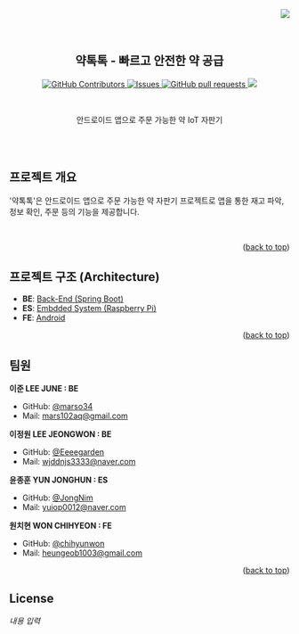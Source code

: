 <div align="right">
  <a href="https://hits.seeyoufarm.com"><img src="https://hits.seeyoufarm.com/api/count/incr/badge.svg?url=https%3A%2F%2Fgithub.com%2Fmarso34%2Fytt-medicine-vending-machine%2Fhit-counter&count_bg=%2379C83D&title_bg=%23555555&icon=&icon_color=%23E7E7E7&title=hits&edge_flat=false"/></a>
</div>

<a name="readme-top"></a>

<br>

<div align="center">
<!--   <a href="https://github.com/marso34/ytt-medicine-vending-machine">
    <img src="info/logo.png" alt="Logo" width="80" height="80">
  </a> -->

  ## 약톡톡 - 빠르고 안전한 약 공급
  <p align="center">
    <a href="https://github.com/marso34/ytt-medicine-vending-machine/graphs/contributors">
      <img alt="GitHub Contributors" src="https://img.shields.io/github/contributors/marso34/ytt-medicine-vending-machine" />
    </a>
    <a href="https://github.com/marso34/ytt-medicine-vending-machine/issues">
      <img alt="Issues" src="https://img.shields.io/github/issues/marso34/ytt-medicine-vending-machine?color=0088ff" />
    </a>
    <a href="https://github.com/marso34/ytt-medicine-vending-machine/pulls">
      <img alt="GitHub pull requests" src="https://img.shields.io/github/issues-pr/marso34/ytt-medicine-vending-machine?color=0088ff" />
    </a>
    <a href="https://github.com/marso34/ytt-medicine-vending-machine/pulse" alt="Activity">
      <img src="https://img.shields.io/github/commit-activity/m/marso34/ytt-medicine-vending-machine"/>
    </a>
  </p>

  <br>

  <p align="center">
    안드로이드 앱으로 주문 가능한 약 IoT 자판기
    <br>
    <br>
  </p>
</div>

<br>

<!-- ABOUT THE PROJECT -->
## 프로젝트 개요

'약톡톡'은 안드로이드 앱으로 주문 가능한 약 자판기 프로젝트로 앱을 통한 재고 파악, 정보 확인, 주문 등의 기능을 제공합니다.

<br>

<p align="right">(<a href="#readme-top">back to top</a>)</p>

## 프로젝트 구조 (Architecture)

- **BE**: [Back-End  (Spring Boot)](./BE)
- **ES**: [Embdded System  (Raspberry Pi)](./ES)
- **FE**: [Android](./FE)


<p align="right">(<a href="#readme-top">back to top</a>)</p>

## 팀원

**이준 LEE JUNE : BE**
- GitHub: [@marso34](https://github.com/marso34)
- Mail: <a href="mailto:mars102aq@gmail.com">mars102aq@gmail.com</a>

**이정원 LEE JEONGWON : BE**
- GitHub: [@Eeeegarden](https://github.com/Eeeegarden)
- Mail: <a href="mailto:wjddnjs3333@naver.com">wjddnjs3333@naver.com</a>

**윤종훈 YUN JONGHUN : ES**
- GitHub: [@JongNim](https://github.com/JongNim)
- Mail: <a href="mailto:yuiop0012@naver.com">yuiop0012@naver.com</a>

**원치현 WON CHIHYEON : FE**
- GitHub: [@chihyunwon](https://github.com/chihyunwon) 
- Mail: <a href="mailto:heungeob1003@gmail.com">heungeob1003@gmail.com</a>

<p align="right">(<a href="#readme-top">back to top</a>)</p>

## License
*내용 입력*
